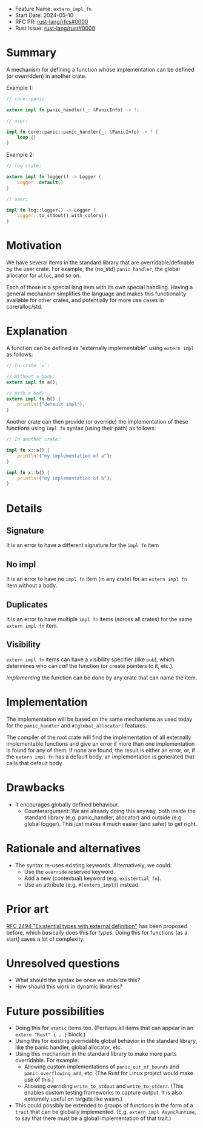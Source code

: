 - Feature Name: `extern_impl_fn`
- Start Date: 2024-05-10
- RFC PR: [rust-lang/rfcs#0000](https://github.com/rust-lang/rfcs/pull/0000)
- Rust Issue: [rust-lang/rust#0000](https://github.com/rust-lang/rust/issues/0000)

# Summary

A mechanism for defining a function whose implementation can be defined (or overridden) in another crate.

Example 1:

```rust
// core::panic:

extern impl fn panic_handler(_: &PanicInfo) -> !;

// user:

impl fn core::panic::panic_handler(_: &PanicInfo) -> ! {
    loop {}
}
```

Example 2:

```rust
// log crate:

extern impl fn logger() -> Logger {
    Logger::default()
}

// user:

impl fn log::logger() -> Logger {
    Logger::to_stdout().with_colors()
}
```

# Motivation

We have several items in the standard library that are overridable/definable by the user crate.
For example, the (no_std) `panic_handler`, the global allocator for `alloc`, and so on.

Each of those is a special lang item with its own special handling.
Having a general mechanism simplifies the language and makes this functionality available for other crates, and potentially for more use cases in core/alloc/std.

# Explanation

A function can be defined as "externally implementable" using `extern impl` as follows:

```rust
// In crate `x`:

// Without a body:
extern impl fn a();

// With a body:
extern impl fn b() {
    println!("default impl");
}
```

Another crate can then provide (or override) the implementation of these functions using `impl fn` syntax (using their path) as follows:

```rust
// In another crate:

impl fn x::a() {
    println!("my implementation of a");
}

impl fn x::b() {
    println!("my implementation of b");
}
```

# Details

## Signature

It is an error to have a different signature for the `impl fn` item

## No impl

It is an error to have no `impl fn` item (in any crate) for an `extern impl fn` item without a body.

## Duplicates

It is an error to have multiple `impl fn` items (across all crates) for the same `extern impl fn` item.

## Visibility

`extern impl fn` items can have a visibility specifier (like `pub`), which determines who can *call* the function (or create pointers to it, etc.).

*Implementing* the function can be done by any crate that can name the item.

# Implementation

The implementation will be based on the same mechanisms as used today for the `panic_handler` and `#[global_allocator]` features.

The compiler of the root crate will find the implementation of all externally implementable functions and give an error
if more than one implementation is found for any of them.
If none are found, the result is either an error, or, if the `extern impl fn` has a default body, an implementation
is generated that calls that default body.

# Drawbacks

- It encourages globally defined behaviour.
  - Counterargument: We are already doing this anyway, both inside the standard library (e.g. panic_handler, allocator)
    and outside (e.g. global logger). This just makes it much easier (and safer) to get right.

# Rationale and alternatives

- The syntax re-uses existing keywords. Alternatively, we could:
  - Use the `override` reserved keyword.
  - Add a new (contextual) keyword (e.g. `existential fn`).
  - Use an attribute (e.g. `#[extern_impl]`) instead.

# Prior art

[RFC 2494 "Existential types with external definition"](https://github.com/rust-lang/rfcs/pull/2492)
has been proposed before, which basically does this for *types*. Doing this for functions (as a start) saves a lot of complexity.

# Unresolved questions

- What should the syntax be once we stabilize this?
- How should this work in dynamic libraries?

# Future possibilities

- Doing this for `static` items too. (Perhaps all items that can appear in an `extern "Rust" { … }` block.)
- Using this for existing overridable global behavior in the standard library, like the panic handler, global allocator, etc.
- Using this mechanism in the standard library to make more parts overridable. For example:
  - Allowing custom implementations of `panic_out_of_bounds` and `panic_overflowing_add`, etc.
    (The Rust for Linux project would make use of this.)
  - Allowing overriding `write_to_stdout` and `write_to_stderr`.
    (This enables custom testing frameworks to capture output. It is also extremely useful on targets like wasm.)
- This could possibly be extended to groups of functions in the form of a `trait` that can be globally implemented.
  (E.g. `extern impl AsyncRuntime`, to say that there must be a global implementation of that trait.)
